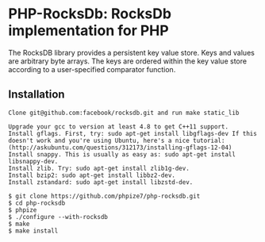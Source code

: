 # PHP-RocksDb: RocksDb implementation for PHP

The RocksDB library provides a persistent key value store. Keys and values are arbitrary byte arrays. The keys are ordered within the key value store according to a user-specified comparator function.

## Installation

	Clone git@github.com:facebook/rocksdb.git and run make static_lib
	
	Upgrade your gcc to version at least 4.8 to get C++11 support.
	Install gflags. First, try: sudo apt-get install libgflags-dev If this doesn't work and you're using Ubuntu, here's a nice tutorial: (http://askubuntu.com/questions/312173/installing-gflags-12-04)
	Install snappy. This is usually as easy as: sudo apt-get install libsnappy-dev.
	Install zlib. Try: sudo apt-get install zlib1g-dev.
	Install bzip2: sudo apt-get install libbz2-dev.
	Install zstandard: sudo apt-get install libzstd-dev.

	$ git clone https://github.com/phpize7/php-rocksdb.git
	$ cd php-rocksdb
	$ phpize
	$ ./configure --with-rocksdb
	$ make
	$ make install
